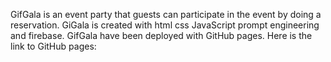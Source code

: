 GifGala is an event party that guests can participate in the event 
by doing a reservation.
GiGala is created with html css 
JavaScript prompt engineering and firebase.
GifGala have been deployed with GitHub pages.
Here is the link to GitHub pages:
